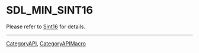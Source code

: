 # SDL_MIN_SINT16

Please refer to [Sint16](Sint16) for details.

----
[CategoryAPI](CategoryAPI), [CategoryAPIMacro](CategoryAPIMacro)

